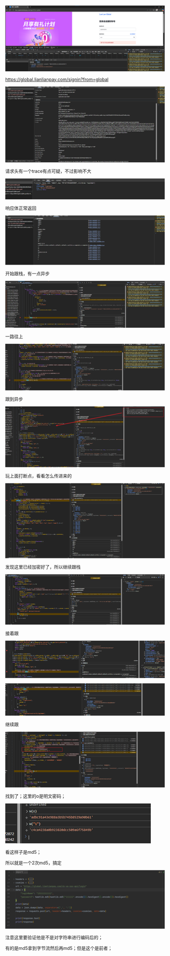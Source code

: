 ![image-20250731124719741](./assets/image-20250731124719741.png)

https://global.lianlianpay.com/signin?from=global

![image-20250731124759786](./assets/image-20250731124759786.png)

请求头有一个trace有点可疑，不过影响不大

![image-20250731124818898](./assets/image-20250731124818898.png)

响应体正常返回



![image-20250731124934788](./assets/image-20250731124934788.png)

开始跟栈，有一点异步

![image-20250731125006328](./assets/image-20250731125006328.png)

一路往上

![image-20250731125056063](./assets/image-20250731125056063.png)

跟到异步

![image-20250731125158096](./assets/image-20250731125158096.png)

玩上面打断点，看看怎么传进来的

![image-20250731125355941](./assets/image-20250731125355941.png)

发现这里已经加密好了，所以继续跟栈

![image-20250731125458828](./assets/image-20250731125458828.png)

接着跟

![image-20250731131947773](./assets/image-20250731131947773.png)

![image-20250731132033704](./assets/image-20250731132033704.png)

继续跟

![image-20250731132100478](./assets/image-20250731132100478.png)

找到了；这里的o是明文密码；

![image-20250731132306641](./assets/image-20250731132306641.png)

看这样子是md5；

所以就是一个2次md5，搞定

![image-20250731134439743](./assets/image-20250731134439743.png)

注意这里要验证他是不是对字符串进行编码后的；

有的是md5拿到字节流然后再md5；但是这个是前者；



